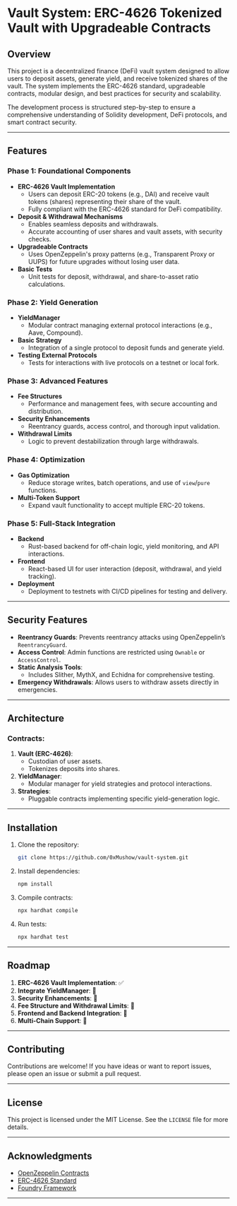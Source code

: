 
# Vault System: ERC-4626 Tokenized Vault with Upgradeable Contracts

## Overview

This project is a decentralized finance (DeFi) vault system designed to allow users to deposit assets, generate yield, and receive tokenized shares of the vault. The system implements the ERC-4626 standard, upgradeable contracts, modular design, and best practices for security and scalability.

The development process is structured step-by-step to ensure a comprehensive understanding of Solidity development, DeFi protocols, and smart contract security.

---

## Features

### **Phase 1: Foundational Components**
- **ERC-4626 Vault Implementation**
  - Users can deposit ERC-20 tokens (e.g., DAI) and receive vault tokens (shares) representing their share of the vault.
  - Fully compliant with the ERC-4626 standard for DeFi compatibility.
- **Deposit & Withdrawal Mechanisms**
  - Enables seamless deposits and withdrawals.
  - Accurate accounting of user shares and vault assets, with security checks.
- **Upgradeable Contracts**
  - Uses OpenZeppelin's proxy patterns (e.g., Transparent Proxy or UUPS) for future upgrades without losing user data.
- **Basic Tests**
  - Unit tests for deposit, withdrawal, and share-to-asset ratio calculations.

### **Phase 2: Yield Generation**
- **YieldManager**
  - Modular contract managing external protocol interactions (e.g., Aave, Compound).
- **Basic Strategy**
  - Integration of a single protocol to deposit funds and generate yield.
- **Testing External Protocols**
  - Tests for interactions with live protocols on a testnet or local fork.

### **Phase 3: Advanced Features**
- **Fee Structures**
  - Performance and management fees, with secure accounting and distribution.
- **Security Enhancements**
  - Reentrancy guards, access control, and thorough input validation.
- **Withdrawal Limits**
  - Logic to prevent destabilization through large withdrawals.

### **Phase 4: Optimization**
- **Gas Optimization**
  - Reduce storage writes, batch operations, and use of `view`/`pure` functions.
- **Multi-Token Support**
  - Expand vault functionality to accept multiple ERC-20 tokens.

### **Phase 5: Full-Stack Integration**
- **Backend**
  - Rust-based backend for off-chain logic, yield monitoring, and API interactions.
- **Frontend**
  - React-based UI for user interaction (deposit, withdrawal, and yield tracking).
- **Deployment**
  - Deployment to testnets with CI/CD pipelines for testing and delivery.

---

## Security Features

- **Reentrancy Guards**: Prevents reentrancy attacks using OpenZeppelin’s `ReentrancyGuard`.
- **Access Control**: Admin functions are restricted using `Ownable` or `AccessControl`.
- **Static Analysis Tools**:
  - Includes Slither, MythX, and Echidna for comprehensive testing.
- **Emergency Withdrawals**: Allows users to withdraw assets directly in emergencies.

---

## Architecture

### Contracts:
1. **Vault (ERC-4626)**: 
   - Custodian of user assets.
   - Tokenizes deposits into shares.
2. **YieldManager**:
   - Modular manager for yield strategies and protocol interactions.
3. **Strategies**:
   - Pluggable contracts implementing specific yield-generation logic.

---

## Installation

1. Clone the repository:
   ```bash
   git clone https://github.com/0xMushow/vault-system.git
   ```
2. Install dependencies:
   ```bash
   npm install
   ```
3. Compile contracts:
   ```bash
   npx hardhat compile
   ```
4. Run tests:
   ```bash
   npx hardhat test
   ```

---

## Roadmap

1. **ERC-4626 Vault Implementation**: ✅
2. **Integrate YieldManager**: 🚧
3. **Security Enhancements**: 🚧
4. **Fee Structure and Withdrawal Limits**: 🚧
5. **Frontend and Backend Integration**: 🚧
6. **Multi-Chain Support**: 🚧

---

## Contributing

Contributions are welcome! If you have ideas or want to report issues, please open an issue or submit a pull request.

---

## License

This project is licensed under the MIT License. See the `LICENSE` file for more details.

---

## Acknowledgments

- [OpenZeppelin Contracts](https://github.com/OpenZeppelin/openzeppelin-contracts)
- [ERC-4626 Standard](https://eips.ethereum.org/EIPS/eip-4626)
- [Foundry Framework](https://book.getfoundry.sh/)

---